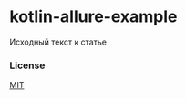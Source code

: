 # kotlin-allure-example
Исходный текст к статье 

### License

[MIT](http://zaz600.mit-license.org)  